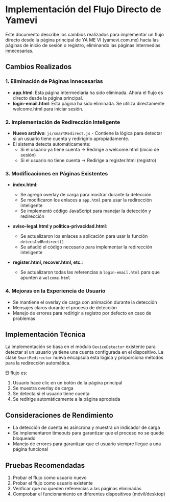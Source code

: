 # Implementación del Flujo Directo de Yamevi

Este documento describe los cambios realizados para implementar un flujo directo desde la página principal de YA ME VI (yamevi.com.mx) hacia las páginas de inicio de sesión o registro, eliminando las páginas intermedias innecesarias.

## Cambios Realizados

### 1. Eliminación de Páginas Innecesarias

- **app.html**: Esta página intermediaria ha sido eliminada. Ahora el flujo es directo desde la página principal.
- **login-email.html**: Esta página ha sido eliminada. Se utiliza directamente welcome.html para iniciar sesión.

### 2. Implementación de Redirección Inteligente

- **Nuevo archivo**: `js/smartRedirect.js` - Contiene la lógica para detectar si un usuario tiene cuenta y redirigirlo apropiadamente.
- El sistema detecta automáticamente:
  - Si el usuario ya tiene cuenta → Redirige a welcome.html (inicio de sesión)
  - Si el usuario no tiene cuenta → Redirige a register.html (registro)

### 3. Modificaciones en Páginas Existentes

- **index.html**: 
  - Se agregó overlay de carga para mostrar durante la detección
  - Se modificaron los enlaces a `app.html` para usar la redirección inteligente
  - Se implementó código JavaScript para manejar la detección y redirección

- **aviso-legal.html y politica-privacidad.html**:
  - Se actualizaron los enlaces a aplicación para usar la función `detectAndRedirect()`
  - Se añadió el código necesario para implementar la redirección inteligente

- **register.html, recover.html, etc.**:
  - Se actualizaron todas las referencias a `login-email.html` para que apunten a `welcome.html`

### 4. Mejoras en la Experiencia de Usuario

- Se mantiene el overlay de carga con animación durante la detección
- Mensajes claros durante el proceso de detección
- Manejo de errores para redirigir a registro por defecto en caso de problemas

## Implementación Técnica

La implementación se basa en el módulo `DeviceDetector` existente para detectar si un usuario ya tiene una cuenta configurada en el dispositivo. La clase `SmartRedirector` nueva encapsula esta lógica y proporciona métodos para la redirección automática.

El flujo es:
1. Usuario hace clic en un botón de la página principal
2. Se muestra overlay de carga
3. Se detecta si el usuario tiene cuenta
4. Se redirige automáticamente a la página apropiada

## Consideraciones de Rendimiento

- La detección de cuenta es asíncrona y muestra un indicador de carga
- Se implementaron timeouts para garantizar que el proceso no se quede bloqueado
- Manejo de errores para garantizar que el usuario siempre llegue a una página funcional

## Pruebas Recomendadas

1. Probar el flujo como usuario nuevo
2. Probar el flujo como usuario existente
3. Verificar que no queden referencias a las páginas eliminadas
4. Comprobar el funcionamiento en diferentes dispositivos (móvil/desktop)
